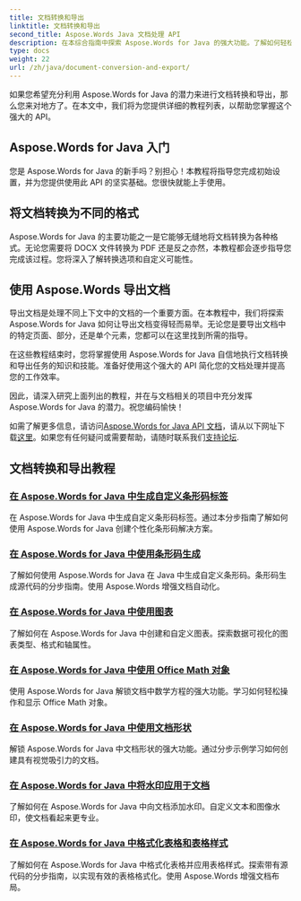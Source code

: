 ```yaml
---
title: 文档转换和导出
linktitle: 文档转换和导出
second_title: Aspose.Words Java 文档处理 API
description: 在本综合指南中探索 Aspose.Words for Java 的强大功能。了解如何轻松转换和导出文档。
type: docs
weight: 22
url: /zh/java/document-conversion-and-export/
---
```


如果您希望充分利用 Aspose.Words for Java 的潜力来进行文档转换和导出，那么您来对地方了。在本文中，我们将为您提供详细的教程列表，以帮助您掌握这个强大的 API。

## Aspose.Words for Java 入门
您是 Aspose.Words for Java 的新手吗？别担心！本教程将指导您完成初始设置，并为您提供使用此 API 的坚实基础。您很快就能上手使用。

## 将文档转换为不同的格式
Aspose.Words for Java 的主要功能之一是它能够无缝地将文档转换为各种格式。无论您需要将 DOCX 文件转换为 PDF 还是反之亦然，本教程都会逐步指导您完成该过程。您将深入了解转换选项和自定义可能性。

## 使用 Aspose.Words 导出文档
导出文档是处理不同上下文中的文档的一个重要方面。在本教程中，我们将探索 Aspose.Words for Java 如何让导出文档变得轻而易举。无论您是要导出文档中的特定页面、部分，还是单个元素，您都可以在这里找到所需的指导。

在这些教程结束时，您将掌握使用 Aspose.Words for Java 自信地执行文档转换和导出任务的知识和技能。准备好使用这个强大的 API 简化您的文档处理并提高您的工作效率。

因此，请深入研究上面列出的教程，并在与文档相关的项目中充分发挥 Aspose.Words for Java 的潜力。祝您编码愉快！

如需了解更多信息，请访问[Aspose.Words for Java API 文档](https://reference.aspose.com/words/java/)，请从以下网址下载[这里](https://releases.aspose.com/words/java/)。如果您有任何疑问或需要帮助，请随时联系我们[支持论坛](https://forum.aspose.com/).

## 文档转换和导出教程
### [在 Aspose.Words for Java 中生成自定义条形码标签](./generating-custom-barcode-labels/)
在 Aspose.Words for Java 中生成自定义条形码标签。通过本分步指南了解如何使用 Aspose.Words for Java 创建个性化条形码解决方案。
### [在 Aspose.Words for Java 中使用条形码生成](./using-barcode-generation/)
了解如何使用 Aspose.Words for Java 在 Java 中生成自定义条形码。条形码生成源代码的分步指南。使用 Aspose.Words 增强文档自动化。
### [在 Aspose.Words for Java 中使用图表](./using-charts/)
了解如何在 Aspose.Words for Java 中创建和自定义图表。探索数据可视化的图表类型、格式和轴属性。
### [在 Aspose.Words for Java 中使用 Office Math 对象](./using-office-math-objects/)
使用 Aspose.Words for Java 解锁文档中数学方程的强大功能。学习如何轻松操作和显示 Office Math 对象。
### [在 Aspose.Words for Java 中使用文档形状](./using-document-shapes/)
解锁 Aspose.Words for Java 中文档形状的强大功能。通过分步示例学习如何创建具有视觉吸引力的文档。
### [在 Aspose.Words for Java 中将水印应用于文档](./using-watermarks-to-documents/)
了解如何在 Aspose.Words for Java 中向文档添加水印。自定义文本和图像水印，使文档看起来更专业。
### [在 Aspose.Words for Java 中格式化表格和表格样式](./formatting-tables-and-table-styles/)
了解如何在 Aspose.Words for Java 中格式化表格并应用表格样式。探索带有源代码的分步指南，以实现有效的表格格式化。使用 Aspose.Words 增强文档布局。